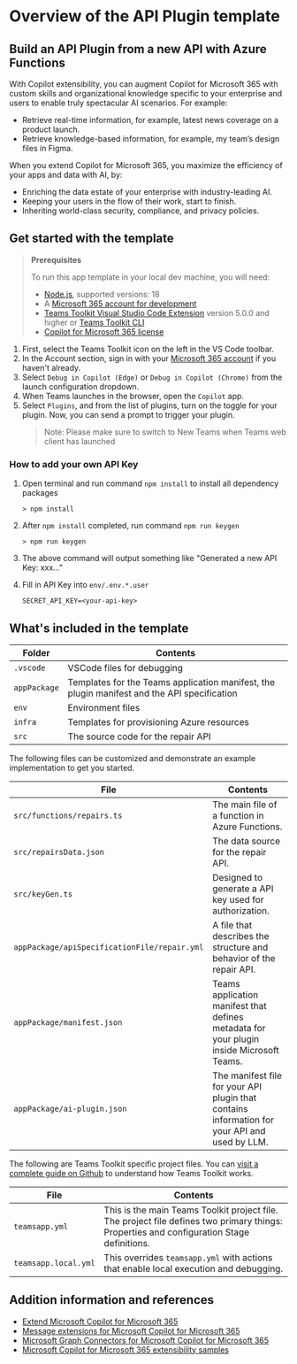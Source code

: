 # Overview of the API Plugin template

## Build an API Plugin from a new API with Azure Functions

With Copilot extensibility, you can augment Copilot for Microsoft 365 with custom skills and organizational knowledge specific to your enterprise and users to enable truly spectacular AI scenarios. For example:

- Retrieve real-time information, for example, latest news coverage on a product launch.
- Retrieve knowledge-based information, for example, my team’s design files in Figma.

When you extend Copilot for Microsoft 365, you maximize the efficiency of your apps and data with AI, by:

- Enriching the data estate of your enterprise with industry-leading AI.
- Keeping your users in the flow of their work, start to finish.
- Inheriting world-class security, compliance, and privacy policies.

## Get started with the template

> **Prerequisites**
>
> To run this app template in your local dev machine, you will need:
>
> - [Node.js](https://nodejs.org/), supported versions: 18
> - A [Microsoft 365 account for development](https://docs.microsoft.com/microsoftteams/platform/toolkit/accounts)
> - [Teams Toolkit Visual Studio Code Extension](https://aka.ms/teams-toolkit) version 5.0.0 and higher or [Teams Toolkit CLI](https://aka.ms/teams-toolkit-cli)
> - [Copilot for Microsoft 365 license](https://learn.microsoft.com/microsoft-365-copilot/extensibility/prerequisites#prerequisites)

1. First, select the Teams Toolkit icon on the left in the VS Code toolbar.
2. In the Account section, sign in with your [Microsoft 365 account](https://docs.microsoft.com/microsoftteams/platform/toolkit/accounts) if you haven't already.
3. Select `Debug in Copilot (Edge)` or `Debug in Copilot (Chrome)` from the launch configuration dropdown.
4. When Teams launches in the browser, open the `Copilot` app.
5. Select `Plugins`, and from the list of plugins, turn on the toggle for your plugin. Now, you can send a prompt to trigger your plugin.
   > Note: Please make sure to switch to New Teams when Teams web client has launched

### How to add your own API Key

1. Open terminal and run command `npm install` to install all dependency packages

   ```
   > npm install
   ```

2. After `npm install` completed, run command `npm run keygen`
   ```
   > npm run keygen
   ```
3. The above command will output something like "Generated a new API Key: xxx..."
4. Fill in API Key into `env/.env.*.user`
   ```
   SECRET_API_KEY=<your-api-key>
   ```

## What's included in the template

| Folder       | Contents                                                                                    |
| ------------ | ------------------------------------------------------------------------------------------- |
| `.vscode`    | VSCode files for debugging                                                                  |
| `appPackage` | Templates for the Teams application manifest, the plugin manifest and the API specification |
| `env`        | Environment files                                                                           |
| `infra`      | Templates for provisioning Azure resources                                                  |
| `src`        | The source code for the repair API                                                          |

The following files can be customized and demonstrate an example implementation to get you started.

| File                                         | Contents                                                                                          |
| -------------------------------------------- | ------------------------------------------------------------------------------------------------- |
| `src/functions/repairs.ts`                   | The main file of a function in Azure Functions.                                                   |
| `src/repairsData.json`                       | The data source for the repair API.                                                               |
| `src/keyGen.ts`                              | Designed to generate a API key used for authorization.                                            |
| `appPackage/apiSpecificationFile/repair.yml` | A file that describes the structure and behavior of the repair API.                               |
| `appPackage/manifest.json`                   | Teams application manifest that defines metadata for your plugin inside Microsoft Teams.          |
| `appPackage/ai-plugin.json`                  | The manifest file for your API plugin that contains information for your API and used by LLM. |

The following are Teams Toolkit specific project files. You can [visit a complete guide on Github](https://github.com/OfficeDev/TeamsFx/wiki/Teams-Toolkit-Visual-Studio-Code-v5-Guide#overview) to understand how Teams Toolkit works.

| File                 | Contents                                                                                                                                  |
| -------------------- | ----------------------------------------------------------------------------------------------------------------------------------------- |
| `teamsapp.yml`       | This is the main Teams Toolkit project file. The project file defines two primary things: Properties and configuration Stage definitions. |
| `teamsapp.local.yml` | This overrides `teamsapp.yml` with actions that enable local execution and debugging.                                                     |

## Addition information and references

- [Extend Microsoft Copilot for Microsoft 365](https://aka.ms/teamsfx-copilot-plugin)
- [Message extensions for Microsoft Copilot for Microsoft 365](https://learn.microsoft.com/microsoft-365-copilot/extensibility/overview-message-extension-bot)
- [Microsoft Graph Connectors for Microsoft Copilot for Microsoft 365](https://learn.microsoft.com/microsoft-365-copilot/extensibility/overview-graph-connector)
- [Microsoft Copilot for Microsoft 365 extensibility samples](https://learn.microsoft.com/microsoft-365-copilot/extensibility/samples)
